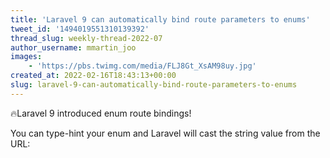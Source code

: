 ```yaml
---
title: 'Laravel 9 can automatically bind route parameters to enums'
tweet_id: '1494019551310139392'
thread_slug: weekly-thread-2022-07
author_username: mmartin_joo
images:
    - 'https://pbs.twimg.com/media/FLJ8Gt_XsAM98uy.jpg'
created_at: 2022-02-16T18:43:13+00:00
slug: laravel-9-can-automatically-bind-route-parameters-to-enums
---
```

🔥Laravel 9 introduced enum route bindings!

You can type-hint your enum and Laravel will cast the string value from the URL:
